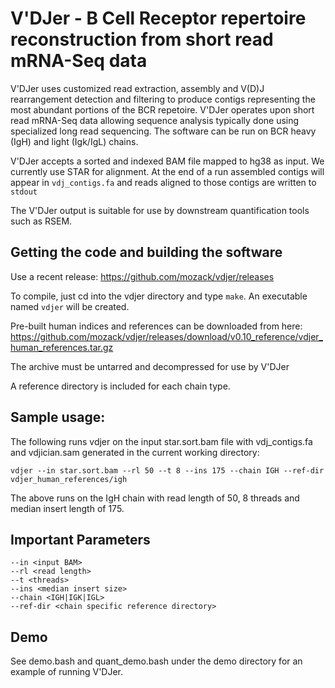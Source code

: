# V'DJer - B Cell Receptor repertoire reconstruction from short read mRNA-Seq data

V'DJer uses customized read extraction, assembly and V(D)J rearrangement detection 
and filtering to produce contigs representing the most abundant portions of the BCR
repetoire.  V'DJer operates upon short read mRNA-Seq data allowing sequence analysis
typically done using specialized long read sequencing.  The software can be run on
BCR heavy (IgH) and light (Igk/IgL) chains.

V'DJer accepts a sorted and indexed BAM file mapped to hg38 as input.  We currently
use STAR for alignment.  At the end of a run assembled contigs will appear in
```vdj_contigs.fa``` and reads aligned to those contigs are written to ```stdout```

The V'DJer output is suitable for use by downstream quantification tools such as RSEM.

## Getting the code and building the software

Use a recent release: https://github.com/mozack/vdjer/releases

To compile, just cd into the vdjer directory and type ```make```.  An executable named
```vdjer``` will be created.

Pre-built human indices and references can be downloaded from here: https://github.com/mozack/vdjer/releases/download/v0.10_reference/vdjer_human_references.tar.gz

The archive must be untarred and decompressed for use by V'DJer

A reference directory is included for each chain type.

## Sample usage:

The following runs vdjer on the input star.sort.bam file with vdj_contigs.fa and vdjician.sam
generated in the current working directory:

```vdjer --in star.sort.bam --rl 50 --t 8 --ins 175 --chain IGH --ref-dir vdjer_human_references/igh```

The above runs on the IgH chain with read length of 50, 8 threads and median insert length of 175.

## Important Parameters
```
--in <input BAM>
--rl <read length>
--t <threads>
--ins <median insert size>
--chain <IGH|IGK|IGL>
--ref-dir <chain specific reference directory>
```

## Demo
See demo.bash and quant_demo.bash under the demo directory for an example of running V'DJer.